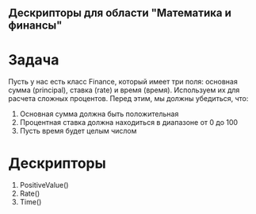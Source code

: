 ## Дескрипторы для области "Математика и финансы"

# Задача
Пусть у нас есть класс Finance, который имеет три поля: основная сумма (principal), ставка (rate) и время (время).
Используем их для расчета сложных процентов. Перед этим, мы должны убедиться, что: 
1) Основная сумма должна быть положительная
2) Процентная ставка должна находиться в диапазоне от 0 до 100
3) Пусть время будет целым числом

# Дескрипторы
 1. PositiveValue()
 2. Rate()
 3. Time()
